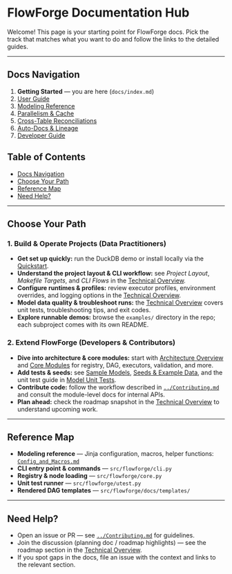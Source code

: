 # FlowForge Documentation Hub

Welcome! This page is your starting point for FlowForge docs. Pick the track that matches what you want to do and follow the links to the detailed guides.

---

## Docs Navigation
1. **Getting Started** — you are here (`docs/index.md`)
2. [User Guide](./Technical_Overview.md#part-i--operational-guide)
3. [Modeling Reference](./Config_and_Macros.md)
4. [Parallelism & Cache](./Cache_and_Parallelism.md)
5. [Cross-Table Reconciliations](./Technical_Overview.md#cross-table-reconciliations)
6. [Auto-Docs & Lineage](./Technical_Overview.md#auto-docs--lineage)
7. [Developer Guide](./Technical_Overview.md#part-ii--architecture--internals)

## Table of Contents

- [Docs Navigation](#docs-navigation)
- [Choose Your Path](#choose-your-path)
- [Reference Map](#reference-map)
- [Need Help?](#need-help)

---

## Choose Your Path

### 1. Build & Operate Projects (Data Practitioners)

- **Get set up quickly:** run the DuckDB demo or install locally via the [Quickstart](../README.md#quickstart).
- **Understand the project layout & CLI workflow:** see *Project Layout*, *Makefile Targets*, and *CLI Flows* in the [Technical Overview](Technical_Overview.md#project-layout).
- **Configure runtimes & profiles:** review executor profiles, environment overrides, and logging options in the [Technical Overview](Technical_Overview.md#profiles--environment-overrides).
- **Model data quality & troubleshoot runs:** the [Technical Overview](Technical_Overview.md#model-unit-tests-flowforge-utest) covers unit tests, troubleshooting tips, and exit codes.
- **Explore runnable demos:** browse the `examples/` directory in the repo; each subproject comes with its own README.

### 2. Extend FlowForge (Developers & Contributors)

- **Dive into architecture & core modules:** start with [Architecture Overview](Technical_Overview.md#architecture-overview) and [Core Modules](Technical_Overview.md#core-modules) for registry, DAG, executors, validation, and more.
- **Add tests & seeds:** see [Sample Models](Technical_Overview.md#sample-models), [Seeds & Example Data](Technical_Overview.md#seeds--example-data), and the unit test guide in [Model Unit Tests](Technical_Overview.md#model-unit-tests-flowforge-utest).
- **Contribute code:** follow the workflow described in [`../Contributing.md`](../Contributing.md) and consult the module-level docs for internal APIs.
- **Plan ahead:** check the roadmap snapshot in the [Technical Overview](Technical_Overview.md#roadmap-snapshot) to understand upcoming work.

---

## Reference Map

- **Modeling reference** — Jinja configuration, macros, helper functions: [`Config_and_Macros.md`](Config_and_Macros.md)
- **CLI entry point & commands** — `src/flowforge/cli.py`
- **Registry & node loading** — `src/flowforge/core.py`
- **Unit test runner** — `src/flowforge/utest.py`
- **Rendered DAG templates** — `src/flowforge/docs/templates/`

---

## Need Help?

- Open an issue or PR — see [`../Contributing.md`](../Contributing.md) for guidelines.
- Join the discussion (planning doc / roadmap highlights) — see the roadmap section in the [Technical Overview](Technical_Overview.md#roadmap-snapshot).
- If you spot gaps in the docs, file an issue with the context and links to the relevant section.
